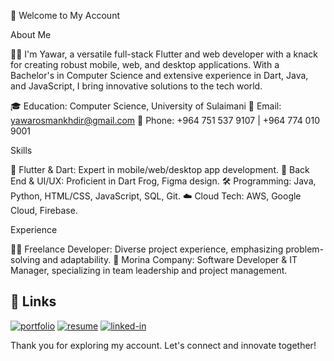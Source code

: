 🌟 Welcome to My Account

About Me

👨‍💻 I'm Yawar, a versatile full-stack Flutter and web developer with a knack for creating robust mobile, web, and desktop applications. With a Bachelor's in Computer Science and extensive experience in Dart, Java, and JavaScript, I bring innovative solutions to the tech world.


🎓 Education: Computer Science, University of Sulaimani
📧 Email: yawarosmankhdir@gmail.com
📱 Phone: +964 751 537 9107 | +964 774 010 9001

Skills

🚀 Flutter & Dart: Expert in mobile/web/desktop app development.
🔧 Back End & UI/UX: Proficient in Dart Frog, Figma design.
🛠️ Programming: Java, Python, HTML/CSS, JavaScript, SQL, Git.
☁️ Cloud Tech: AWS, Google Cloud, Firebase.

Experience

👨‍🚀 Freelance Developer: Diverse project experience, emphasizing problem-solving and adaptability.
💼 Morina Company: Software Developer & IT Manager, specializing in team leadership and project management.

## 🔗 Links

[![portfolio](https://img.shields.io/badge/Portfolio-5340ff?style=for-the-badge&logo=Google-chrome&logoColor=white)](https://yawarosman.com/)
[![resume](https://img.shields.io/badge/Resume-4285F4?style=for-the-badge&logo=read-the-docs&logoColor=amber)](https://firebasestorage.googleapis.com/v0/b/yawarosman-8f2c8.appspot.com/o/yawarosman.pdf?alt=media&token=acc7d3a9-9443-4e0d-99d1-58a5d53ece29)
[![linked-in](https://img.shields.io/badge/Linked_In-0077B5?style=for-the-badge&logo=LinkedIn&logoColor=white)](https://www.linkedin.com/in/yawar-osman-68530b203)

Thank you for exploring my account. Let's connect and innovate together!
